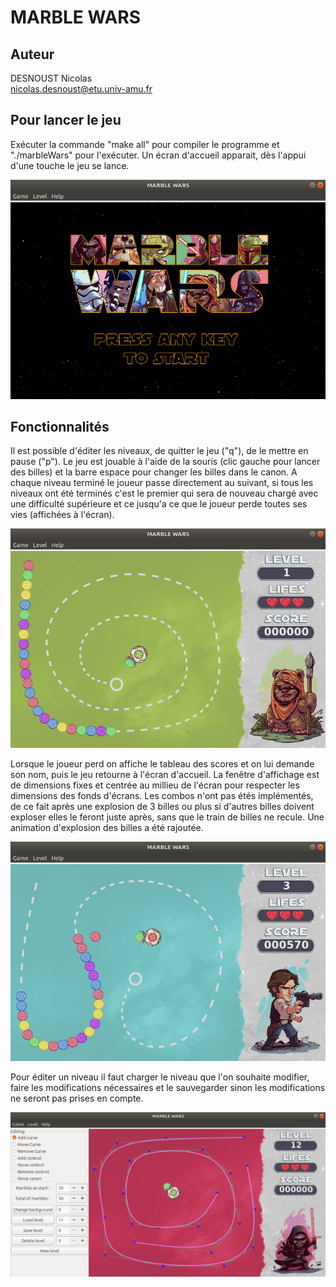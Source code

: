 # MARBLE WARS

## Auteur
DESNOUST Nicolas  
nicolas.desnoust@etu.univ-amu.fr

## Pour lancer le jeu
Exécuter la commande "make all" pour compiler le programme et "./marbleWars" pour l'exécuter.
Un écran d'accueil apparait, dès l'appui d'une touche le jeu se lance.

![Screenshot de l'écran d'accueil](screenshots/capt01.png?raw=true "Ecran d'accueil")

## Fonctionnalités
Il est possible d'éditer les niveaux, de quitter le jeu ("q"), de le mettre en pause ("p").
Le jeu est jouable à l'aide de la souris (clic gauche pour lancer des billes) et la barre espace pour changer les billes dans le canon. A chaque niveau terminé le joueur passe directement au suivant, si tous les niveaux ont été terminés c'est le premier qui sera de nouveau chargé avec une difficulté supérieure et ce jusqu'a ce que le joueur perde toutes ses vies (affichées à l'écran).

![Screenshot du gameplay 1](screenshots/capt02.png?raw=true "Gameplay 1")

Lorsque le joueur perd on affiche le tableau des scores et on lui demande son nom, puis le jeu retourne à l'écran d'accueil. La fenêtre d'affichage est de dimensions fixes et centrée au millieu de l'écran pour respecter les dimensions des fonds d'écrans. Les combos n'ont pas étés implémentés, de ce fait après une explosion de 3 billes ou plus si d'autres billes doivent exploser elles le feront juste après, sans que le train de billes ne recule. Une animation d'explosion des billes a été rajoutée. 

![Screenshot du gameplay 2](screenshots/capt03.png?raw=true "Gameplay 2")

Pour éditer un niveau il faut charger le niveau que l'on souhaite modifier, faire les modifications nécessaires et le sauvegarder sinon les modifications ne seront pas prises en compte. 

![Screenshot du mode d'édition](screenshots/capt04.png?raw=true "Mode d'édition")
